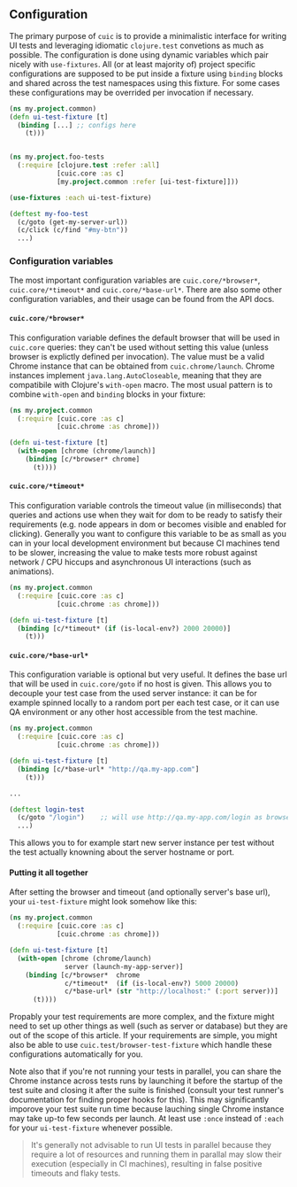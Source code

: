 ## Configuration

The primary purpose of `cuic` is to provide a minimalistic interface for 
writing UI tests and leveraging idiomatic `clojure.test` convetions as much
as possible. The configuration is done using dynamic variables which pair 
nicely with `use-fixtures`. All (or at least majority of) project specific 
configurations are supposed to be put inside a fixture using `binding` blocks 
and shared across the test namespaces using this fixture. For some cases
these configurations may be overrided per invocation if necessary.

```clojure 
(ns my.project.common)
(defn ui-test-fixture [t]
  (binding [...] ;; configs here
    (t)))


(ns my.project.foo-tests
  (:require [clojure.test :refer :all]
            [cuic.core :as c]
            [my.project.common :refer [ui-test-fixture]]))

(use-fixtures :each ui-test-fixture)

(deftest my-foo-test 
  (c/goto (get-my-server-url))
  (c/click (c/find "#my-btn"))
  ...)
```

### Configuration variables

The most important configuration variables are `cuic.core/*browser*`,
`cuic.core/*timeout*` and `cuic.core/*base-url*`. There are also some 
other configuration variables, and their usage can be found from 
the API docs.

#### `cuic.core/*browser*`

This configuration variable defines the default browser that will be used 
in `cuic.core` queries: they can't be used without setting this value (unless 
browser is explictly defined per invocation). The value must be a valid 
Chrome instance that can be obtained from `cuic.chrome/launch`. Chrome instances
implement `java.lang.AutoCloseable`, meaning that they are compatibile with
Clojure's `with-open` macro. The most usual pattern is to combine `with-open`
and `binding` blocks in your fixture:

```clojure 
(ns my.project.common
  (:require [cuic.core :as c]
            [cuic.chrome :as chrome]))

(defn ui-test-fixture [t]
  (with-open [chrome (chrome/launch)]
    (binding [c/*browser* chrome]
      (t))))
```

#### `cuic.core/*timeout*`

This configuration variable controls the timeout value (in milliseconds) 
that queries and actions use when they wait for dom to be ready to satisfy
their requirements (e.g. node appears in dom or becomes visible and enabled
for clicking). Generally you want to configure this variable to be as small
as you can in your local development environment but because CI machines 
tend to be slower, increasing the value to make tests more robust against 
network / CPU hiccups and asynchronous UI interactions (such as animations).

```clojure 
(ns my.project.common
  (:require [cuic.core :as c]
            [cuic.chrome :as chrome]))

(defn ui-test-fixture [t]
  (binding [c/*timeout* (if (is-local-env?) 2000 20000)]
    (t)))
```

#### `cuic.core/*base-url*`

This configuration variable is optional but very useful. It defines the
base url that will be used in `cuic.core/goto` if no host is given. This
allows you to decouple your test case from the used server instance: it can
be for example spinned locally to a random port per each test case, or it
can use QA environment or any other host accessible from the test machine.

```clojure 
(ns my.project.common
  (:require [cuic.core :as c]
            [cuic.chrome :as chrome]))

(defn ui-test-fixture [t]
  (binding [c/*base-url* "http://qa.my-app.com"]
    (t)))

...

(deftest login-test
  (c/goto "/login")    ;; will use http://qa.my-app.com/login as browser address
  ...)
```

This allows you to for example start new server instance per test 
without the test actually knowning about the server hostname or port.  

#### Putting it all together

After setting the browser and timeout (and optionally server's base url), 
your `ui-test-fixture` might look somehow like this:

```clojure 
(ns my.project.common
  (:require [cuic.core :as c]
            [cuic.chrome :as chrome]))

(defn ui-test-fixture [t]
  (with-open [chrome (chrome/launch)
              server (launch-my-app-server)]
    (binding [c/*browser*  chrome
              c/*timeout*  (if (is-local-env?) 5000 20000)
              c/*base-url* (str "http://localhost:" (:port server))]
      (t))))
```

Propably your test requirements are more complex, and the fixture might need
to set up other things as well (such as server or database) but they are out
of the scope of this article. If your requirements are simple, you might also
be able to use `cuic.test/browser-test-fixture` which handle these configurations
automatically for you. 

Note also that if you're not running your tests in parallel, you can share 
the Chrome instance across tests runs by launching it before the startup of
the test suite and closing it after the suite is finished (consult your test 
runner's documentation for finding proper hooks for this). This may significantly 
imporove your test suite run time because lauching single Chrome instance 
may take up-to few seconds per launch. At least use `:once` instead of
`:each` for your `ui-test-fixture` whenever possible.

> It's generally not advisable to run UI tests in parallel because they
> require a lot of resources and running them in parallal may slow their
> execution (especially in CI machines), resulting in false positive
> timeouts and flaky tests.
